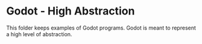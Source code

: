 # Godot - High Abstraction
This folder keeps examples of Godot programs. Godot is meant to represent a high level of abstraction.

